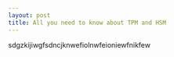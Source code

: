 ```yaml
---
layout: post
title: All you need to know about TPM and HSM
---
```

sdgzkijiwgfsdncjknwefiolnwfeioniewfnikfew
